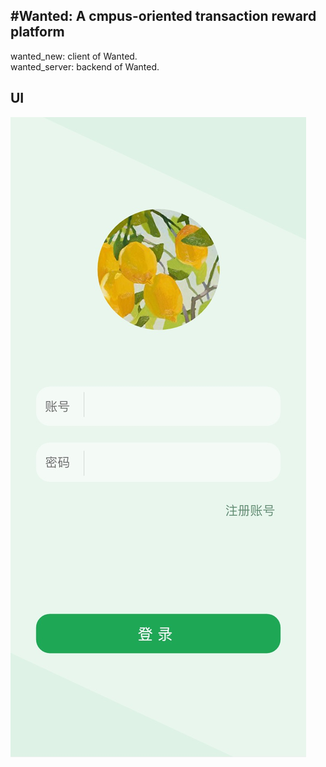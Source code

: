 #Wanted: A cmpus-oriented transaction reward platform
----------------------------------------------
wanted_new: client of Wanted.<br/>
wanted_server: backend of Wanted.<br/>
## UI
![HomePage](https://github.com/kawaiwu2001/Wanted/blob/master/IMG/IMG_3294.JPG?raw=true)
